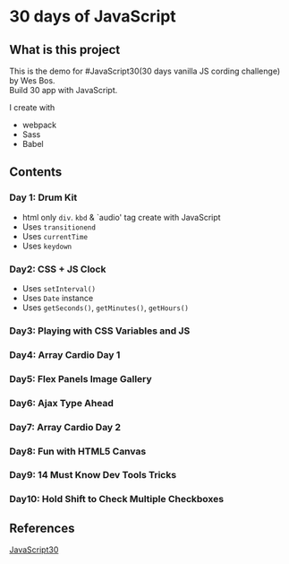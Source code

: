 # 30 days of JavaScript

## What is this project
This is the demo for #JavaScript30(30 days vanilla JS cording challenge) by Wes Bos.  
Build 30 app with JavaScript.

I create with

* webpack
* Sass
* Babel


## Contents

### Day 1: Drum Kit

* html only `div`. `kbd` & `audio' tag create with JavaScript
* Uses  `transitionend`
* Uses `currentTime`
* Uses `keydown`

### Day2: CSS + JS Clock

* Uses `setInterval()`
* Uses `Date` instance
* Uses `getSeconds()`, `getMinutes()`, `getHours()`


### Day3: Playing with CSS Variables and JS
### Day4: Array Cardio Day 1
### Day5: Flex Panels Image Gallery
### Day6: Ajax Type Ahead
### Day7: Array Cardio Day 2
### Day8: Fun with HTML5 Canvas
### Day9: 14 Must Know Dev Tools Tricks
### Day10: Hold Shift to Check Multiple Checkboxes


## References

[JavaScript30](https://javascript30.com/)